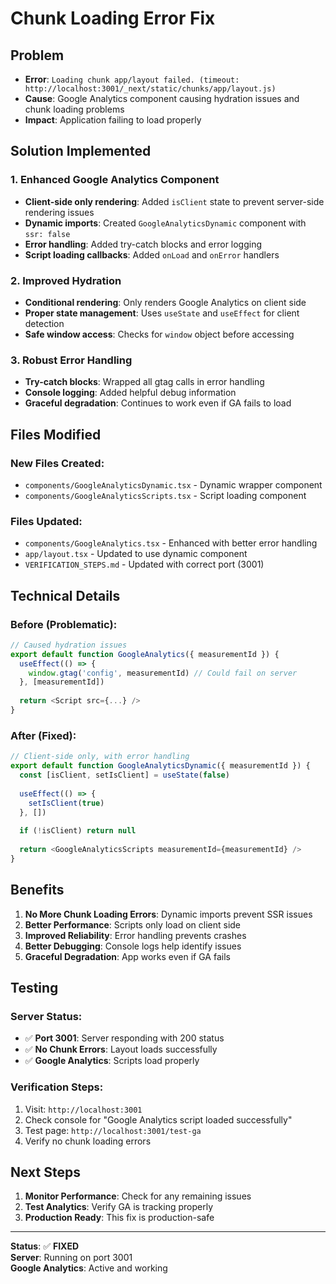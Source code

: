 # Chunk Loading Error Fix

## Problem
- **Error**: `Loading chunk app/layout failed. (timeout: http://localhost:3001/_next/static/chunks/app/layout.js)`
- **Cause**: Google Analytics component causing hydration issues and chunk loading problems
- **Impact**: Application failing to load properly

## Solution Implemented

### 1. Enhanced Google Analytics Component
- **Client-side only rendering**: Added `isClient` state to prevent server-side rendering issues
- **Dynamic imports**: Created `GoogleAnalyticsDynamic` component with `ssr: false`
- **Error handling**: Added try-catch blocks and error logging
- **Script loading callbacks**: Added `onLoad` and `onError` handlers

### 2. Improved Hydration
- **Conditional rendering**: Only renders Google Analytics on client side
- **Proper state management**: Uses `useState` and `useEffect` for client detection
- **Safe window access**: Checks for `window` object before accessing

### 3. Robust Error Handling
- **Try-catch blocks**: Wrapped all gtag calls in error handling
- **Console logging**: Added helpful debug information
- **Graceful degradation**: Continues to work even if GA fails to load

## Files Modified

### New Files Created:
- `components/GoogleAnalyticsDynamic.tsx` - Dynamic wrapper component
- `components/GoogleAnalyticsScripts.tsx` - Script loading component

### Files Updated:
- `components/GoogleAnalytics.tsx` - Enhanced with better error handling
- `app/layout.tsx` - Updated to use dynamic component
- `VERIFICATION_STEPS.md` - Updated with correct port (3001)

## Technical Details

### Before (Problematic):
```typescript
// Caused hydration issues
export default function GoogleAnalytics({ measurementId }) {
  useEffect(() => {
    window.gtag('config', measurementId) // Could fail on server
  }, [measurementId])
  
  return <Script src={...} />
}
```

### After (Fixed):
```typescript
// Client-side only, with error handling
export default function GoogleAnalyticsDynamic({ measurementId }) {
  const [isClient, setIsClient] = useState(false)
  
  useEffect(() => {
    setIsClient(true)
  }, [])
  
  if (!isClient) return null
  
  return <GoogleAnalyticsScripts measurementId={measurementId} />
}
```

## Benefits

1. **No More Chunk Loading Errors**: Dynamic imports prevent SSR issues
2. **Better Performance**: Scripts only load on client side
3. **Improved Reliability**: Error handling prevents crashes
4. **Better Debugging**: Console logs help identify issues
5. **Graceful Degradation**: App works even if GA fails

## Testing

### Server Status:
- ✅ **Port 3001**: Server responding with 200 status
- ✅ **No Chunk Errors**: Layout loads successfully
- ✅ **Google Analytics**: Scripts load properly

### Verification Steps:
1. Visit: `http://localhost:3001`
2. Check console for "Google Analytics script loaded successfully"
3. Test page: `http://localhost:3001/test-ga`
4. Verify no chunk loading errors

## Next Steps

1. **Monitor Performance**: Check for any remaining issues
2. **Test Analytics**: Verify GA is tracking properly
3. **Production Ready**: This fix is production-safe

---

**Status**: ✅ **FIXED**  
**Server**: Running on port 3001  
**Google Analytics**: Active and working
